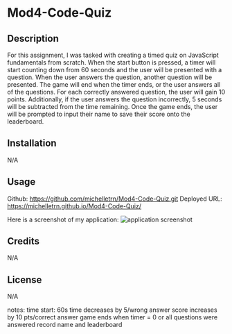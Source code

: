 # Mod4-Code-Quiz

## Description

For this assignment, I was tasked with creating a timed quiz on JavaScript fundamentals from scratch. When the start button is pressed, a timer will start counting down from 60 seconds and the user will be presented with a question. When the user answers the question, another question will be presented. The game will end when the timer ends, or the user answers all of the questions. For each correctly answered question, the user will gain 10 points. Additionally, if the user answers the question incorrectly, 5 seconds will be subtracted from the time remaining. Once the game ends, the user will be prompted to input their name to save their score onto the leaderboard. 


## Installation

N/A

## Usage
Github: https://github.com/michelletrn/Mod4-Code-Quiz.git
Deployed URL: https://michelletrn.github.io/Mod4-Code-Quiz/

Here is a screenshot of my application:
![application screenshot]()

## Credits

N/A

## License

N/A

notes:
time start: 60s
time decreases by 5/wrong answer
score increases by 10 pts/correct answer
game ends when timer = 0 or all questions were answered
record name and leaderboard